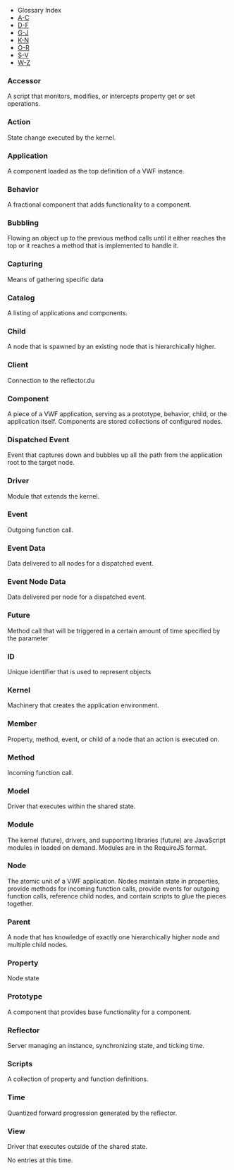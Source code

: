 <!-- Glossary Menu Begin -->

<div class='glossarymain'>
<div class='navmenu'>
		<ul class="nav nav-list" id="myTab">
		<li class="nav-header">Glossary Index</li>
		  <li class="active"><a href="#AC">A-C</a></li>
		  <li><a href="#DF">D-F</a></li>
		  <li><a href="#GJ">G-J</a></li>
		  <li><a href="#KN">K-N</a></li>
		  <li><a href="#OR">O-R</a></li>
		  <li><a href="#SV">S-V</a></li>
		  <li><a href="#WZ">W-Z</a></li>
		</ul>
</div>
<div class='content contentmargin'>	
<div class="tab-content" markdown="1">
<div class="tab-pane active" id="AC" markdown="1">

<!-- Glossary Menu End -->

### Accessor
A script that monitors, modifies, or intercepts property get or set operations.


### Action
State change executed by the kernel.


### Application
A component loaded as the top definition of a VWF instance. 


### Behavior
A fractional component that adds functionality to a component.


### Bubbling
Flowing an object up to the previous method calls until it either reaches the top or it reaches a method that is implemented to handle it.


### Capturing
Means of gathering specific data


### Catalog
A listing of applications and components.


### Child
A node that is spawned by an existing node that is hierarchically higher.


### Client
Connection to the reflector.du


### Component
A piece of a VWF application, serving as a prototype, behavior, child, or the application itself. Components are stored collections of configured nodes.


</div>

<div class="tab-pane" id="DF" markdown="1">

### Dispatched Event
Event that captures down and bubbles up all the path from the application root to the target node.


### Driver
Module that extends the kernel.


### Event
Outgoing function call.


### Event Data
Data delivered to all nodes for a dispatched event.


### Event Node Data
Data delivered per node for a dispatched event.


### Future
Method call that will be triggered in a certain amount of time specified by the parameter


</div>
<div class="tab-pane" id="GJ" markdown="1">

### ID
Unique identifier that is used to represent objects


</div>
<div class="tab-pane" id="KN" markdown="1">

### Kernel
Machinery that creates the application environment.


### Member
Property, method, event, or child of a node that an action is executed on.


### Method
Incoming function call.


### Model
Driver that executes within the shared state.


### Module
The kernel (future), drivers, and supporting libraries (future) are JavaScript modules in loaded on demand. Modules are in the RequireJS format.


### Node
The atomic unit of a VWF application. Nodes maintain state in properties, provide methods for incoming function calls, provide events for outgoing function calls, reference child nodes, and contain scripts to glue the pieces together.


</div> 

<div class="tab-pane" id="OR" markdown="1">

### Parent
A node that has knowledge of exactly one hierarchically higher node and multiple child nodes.


### Property
Node state


### Prototype
A component that provides base functionality for a component.


### Reflector
Server managing an instance, synchronizing state, and ticking time.


</div>
<div class="tab-pane" id="SV" markdown="1">

### Scripts
A collection of property and function definitions.


### Time
Quantized forward progression generated by the reflector.


### View
Driver that executes outside of the shared state.


</div>
<div class="tab-pane" id="WZ" markdown="1">
No entries at this time.
</div>
</div>

<script type="text/javascript">
  $(function () {
    $('#myTab a:first').tab('show');
  });
  $('#myTab a').click(function (e) {
  e.preventDefault();
  $(this).tab('show');
})
</script>

</div>
</div>












